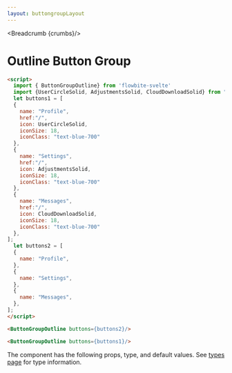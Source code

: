 ```yaml
---
layout: buttongroupLayout
---
```


<script>
  import Htwo from '../utils/Htwo.svelte'
  import ExampleDiv from '../utils/ExampleDiv.svelte'
  import { ButtonGroupOutline, Table, TableDefaultRow, Breadcrumb } from '$lib/index'
  import {UserCircleSolid, AdjustmentsSolid, CloudDownloadSolid} from "svelte-heros"
  
  import componentProps from '../props/ButtonGroupOutline.json'
  // Props table
  let items = componentProps.props
	let propHeader = ['Name', 'Type', 'Default']
	
	let divClass='w-full relative overflow-x-auto shadow-md sm:rounded-lg py-4'
let theadClass ='text-xs text-gray-700 uppercase bg-gray-50 dark:bg-gray-700 dark:text-white'


  let buttons1 = [
  {
    name: "Profile",
    href:"/",
    icon: UserCircleSolid,
    iconSize: 18,
    iconClass: "text-blue-700"
  },
  {
    name: "Settings",
    href:"/",
    icon: AdjustmentsSolid,
    iconSize: 18,
    iconClass: "text-blue-700"
  },
  {
    name: "Messages",
    href:"/",
    icon: CloudDownloadSolid,
    iconSize: 18,
    iconClass: "text-blue-700"
  },
];
  let buttons2 = [
  {
    name: "Profile",
  },
  {
    name: "Settings",
  },
  {
    name: "Messages",
  },
];

  let crumbs = [
    {
      label:'Home',
      href:'/'
    },
    {
      label:'Button groups',
      href:'/button-groups/'
    },
    {
      label:'Button group outline',
      href:'/button-groups/outline'
    },
  ]
</script>

<Breadcrumb {crumbs}/>

<h1 class="text-3xl w-full dark:text-white py-8">Outline Button Group</h1>

<Htwo label="Set up" />


```html
<script>
  import { ButtonGroupOutline} from 'flowbite-svelte'
  import {UserCircleSolid, AdjustmentsSolid, CloudDownloadSolid} from "svelte-heros"
  let buttons1 = [
  {
    name: "Profile",
    href:"/",
    icon: UserCircleSolid,
    iconSize: 18,
    iconClass: "text-blue-700"
  },
  {
    name: "Settings",
    href:"/",
    icon: AdjustmentsSolid,
    iconSize: 18,
    iconClass: "text-blue-700"
  },
  {
    name: "Messages",
    href:"/",
    icon: CloudDownloadSolid,
    iconSize: 18,
    iconClass: "text-blue-700"
  },
];
  let buttons2 = [
  {
    name: "Profile",
  },
  {
    name: "Settings",
  },
  {
    name: "Messages",
  },
];
</script>
```

<Htwo label="OUtline default" />


<ExampleDiv>
  <ButtonGroupOutline buttons={buttons2}/>
</ExampleDiv>

```html
<ButtonGroupOutline buttons={buttons2}/>
```

<Htwo label="Outline with icon" />

<ExampleDiv>
<ButtonGroupOutline buttons={buttons1}/>
</ExampleDiv>

```html
<ButtonGroupOutline buttons={buttons1}/>
```

<Htwo label="Props" />

<p>The component has the following props, type, and default values. See <a href="/pages/types">types 
 page</a> for type information.</p>

<Table header={propHeader} {divClass} {theadClass}>
  <TableDefaultRow {items} rowState='hover' />
</Table>
